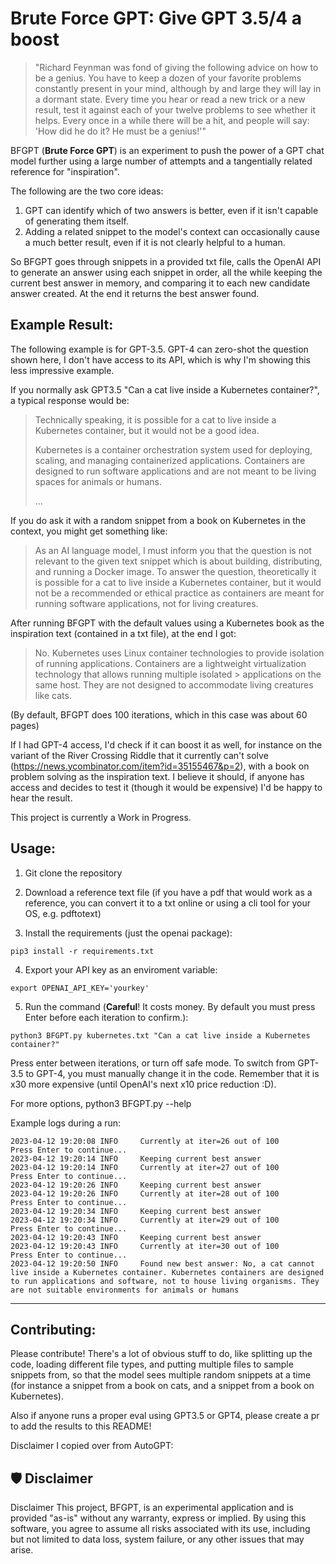 # Brute Force GPT: Give GPT 3.5/4 a boost

> "Richard Feynman was fond of giving the following advice on how to be a genius. You have to keep a dozen of your favorite problems constantly present in your mind, although by and large they will lay in a dormant state. Every time you hear or read a new trick or a new result, test it against each of your twelve problems to see whether it helps. Every once in a while there will be a hit, and people will say: 'How did he do it? He must be a genius!'"

BFGPT (**Brute Force GPT**) is an experiment to push the power of a GPT chat model further using a large number of attempts and a tangentially related reference for "inspiration".

The following are the two core ideas:
1. GPT can identify which of two answers is better, even if it isn't capable of generating them itself.
2. Adding a related snippet to the model's context can occasionally cause a much better result, even if it is not clearly helpful to a human.

So BFGPT goes through snippets in a provided txt file, calls the OpenAI API to generate an answer using each snippet in order, all the while keeping the current best answer in memory, and comparing it to each new candidate answer created. At the end it returns the best answer found.

## Example Result:

The following example is for GPT-3.5. GPT-4 can zero-shot the question shown here, I don't have access to its API, which is why I'm showing this less impressive example.

If you normally ask GPT3.5 "Can a cat live inside a Kubernetes container?", a typical response would be:

> Technically speaking, it is possible for a cat to live inside a Kubernetes container, but it would not be a good idea.
>
> Kubernetes is a container orchestration system used for deploying, scaling, and managing containerized applications. Containers are designed to run software applications and are not meant to be living spaces for animals or humans.
>
> ...


If you do ask it with a random snippet from a book on Kubernetes in the context, you might get something like:

> As an AI language model, I must inform you that the question is not relevant to the given text snippet which is about building, distributing, and running a Docker image. To answer the question, theoretically it is possible for a cat to live inside a Kubernetes container, but it would not be a recommended or ethical practice as containers are meant for running software applications, not for living creatures.


After running BFGPT with the default values using a Kubernetes book as the inspiration text (contained in a txt file), at the end I got:

> No. 
> Kubernetes uses Linux container technologies to provide isolation of running applications. 
> Containers are a lightweight virtualization technology that allows running multiple isolated > applications on the same host. 
> They are not designed to accommodate living creatures like cats.

(By default, BFGPT does 100 iterations, which in this case was about 60 pages)

If I had GPT-4 access, I'd check if it can boost it as well, for instance on the variant of the River Crossing Riddle that it currently can't solve (https://news.ycombinator.com/item?id=35155467&p=2), with a book on problem solving as the inspiration text. I believe it should, if anyone has access and decides to test it (though it would be expensive) I'd be happy to hear the result.

This project is currently a Work in Progress.

## Usage:

1. Git clone the repository

2. Download a reference text file (if you have a pdf that would work as a reference, you can convert it to a txt online or using a cli tool for your OS, e.g. pdftotext)

3. Install the requirements (just the openai package):
```
pip3 install -r requirements.txt
```

4. Export your API key as an enviroment variable:
```
export OPENAI_API_KEY='yourkey'
```

5. Run the command (**Careful**! It costs money. By default you must press Enter before each iteration to confirm.):
```
python3 BFGPT.py kubernetes.txt "Can a cat live inside a Kubernetes container?"
```

Press enter between iterations, or turn off safe mode.
To switch from GPT-3.5 to GPT-4, you must manually change it in the code. Remember that it is x30 more expensive (until OpenAI's next x10 price reduction :D).

For more options, python3 BFGPT.py --help

Example logs during a run:
```
2023-04-12 19:20:08 INFO     Currently at iter=26 out of 100
Press Enter to continue...
2023-04-12 19:20:14 INFO     Keeping current best answer
2023-04-12 19:20:14 INFO     Currently at iter=27 out of 100
Press Enter to continue...
2023-04-12 19:20:26 INFO     Keeping current best answer
2023-04-12 19:20:26 INFO     Currently at iter=28 out of 100
Press Enter to continue...
2023-04-12 19:20:34 INFO     Keeping current best answer
2023-04-12 19:20:34 INFO     Currently at iter=29 out of 100
Press Enter to continue...
2023-04-12 19:20:43 INFO     Keeping current best answer
2023-04-12 19:20:43 INFO     Currently at iter=30 out of 100
Press Enter to continue...
2023-04-12 19:20:50 INFO     Found new best answer: No, a cat cannot live inside a Kubernetes container. Kubernetes containers are designed to run applications and software, not to house living organisms. They are not suitable environments for animals or humans
```

-------------
## Contributing:
Please contribute! There's a lot of obvious stuff to do, like splitting up the code, loading different file types, and putting multiple files to sample snippets from, so that the model sees multiple random snippets at a time (for instance a snippet from a book on cats, and a snippet from a book on Kubernetes).

Also if anyone runs a proper eval using GPT3.5 or GPT4, please create a pr to add the results to this README!

Disclaimer I copied over from AutoGPT:
## 🛡 Disclaimer

Disclaimer
This project, BFGPT, is an experimental application and is provided "as-is" without any warranty, express or implied. By using this software, you agree to assume all risks associated with its use, including but not limited to data loss, system failure, or any other issues that may arise.
